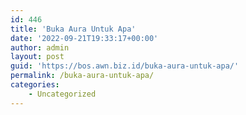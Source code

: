 ```yaml
---
id: 446
title: 'Buka Aura Untuk Apa'
date: '2022-09-21T19:33:17+00:00'
author: admin
layout: post
guid: 'https://bos.awn.biz.id/buka-aura-untuk-apa/'
permalink: /buka-aura-untuk-apa/
categories:
    - Uncategorized
---
```


